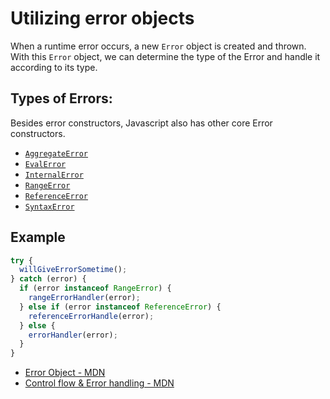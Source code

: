 # Utilizing error objects

When a runtime error occurs, a new `Error` object is created and thrown. With this `Error` object, we can determine the type of the Error and handle it according to its type.

## Types of Errors:

Besides error constructors, Javascript also has other core Error constructors.

- [`AggregateError`](https://developer.mozilla.org/en-US/docs/Web/JavaScript/Reference/Global_Objects/AggregateError)
- [`EvalError`](https://developer.mozilla.org/en-US/docs/Web/JavaScript/Reference/Global_Objects/EvalError)
- [`InternalError`](https://developer.mozilla.org/en-US/docs/Web/JavaScript/Reference/Global_Objects/InternalError)
- [`RangeError`](https://developer.mozilla.org/en-US/docs/Web/JavaScript/Reference/Global_Objects/RangeError)
- [`ReferenceError`](https://developer.mozilla.org/en-US/docs/Web/JavaScript/Reference/Global_Objects/ReferenceError)
- [`SyntaxError`](https://developer.mozilla.org/en-US/docs/Web/JavaScript/Reference/Global_Objects/SyntaxError)

## Example

```js
try {
  willGiveErrorSometime();
} catch (error) {
  if (error instanceof RangeError) {
    rangeErrorHandler(error);
  } else if (error instanceof ReferenceError) {
    referenceErrorHandle(error);
  } else {
    errorHandler(error);
  }
}
```

- [Error Object - MDN](https://developer.mozilla.org/en-US/docs/Web/JavaScript/Reference/Global_Objects/Error)
- [Control flow & Error handling - MDN](https://developer.mozilla.org/en-US/docs/Web/JavaScript/Guide/Control_flow_and_error_handling)
